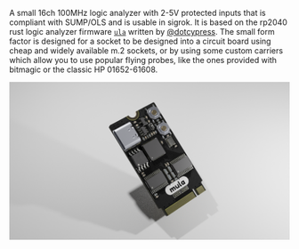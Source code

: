 A small 16ch 100MHz logic analyzer with 2-5V protected inputs that is 
compliant with SUMP/OLS and is usable in sigrok. It is based on 
the rp2040 rust logic analyzer firmware 
[`ula`](https://github.com/dotcypress/ula.git) written by 
[@dotcypress](https://github.com/dotcypress). The 
small form factor is designed for a socket to be designed into a circuit board 
using cheap and widely available m.2 sockets, or by using some custom 
carriers which allow you to use popular flying probes, like the ones 
provided with bitmagic or the classic HP 01652-61608.

![3D render of PCB](/render.png)
